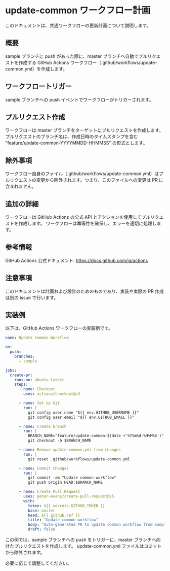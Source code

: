 # update-common ワークフロー計画

このドキュメントは、共通ワークフローの更新計画について説明します。

## 概要

sample ブランチに push があった際に、master ブランチへ自動でプルリクエストを作成する GitHub Actions ワークフロー（.github/workflows/update-common.yml）を作成します。

## ワークフロートリガー

sample ブランチへの push イベントでワークフローがトリガーされます。

## プルリクエスト作成

ワークフローは master ブランチをターゲットにプルリクエストを作成します。
プルリクエストのブランチ名は、作成日時のタイムスタンプを含む "feature/update-common-YYYYMMDD-HHMMSS" の形式とします。

## 除外事項

ワークフロー自身のファイル（.github/workflows/update-common.yml）はプルリクエストの変更から除外されます。つまり、このファイルへの変更は PR に含まれません。

## 追加の詳細

ワークフローは GitHub Actions の公式 API とアクションを使用してプルリクエストを作成します。
ワークフローは冪等性を確保し、エラーを適切に処理します。

## 参考情報

GitHub Actions 公式ドキュメント: https://docs.github.com/ja/actions

## 注意事項

このドキュメントは計画および設計のためのものであり、実装や実際の PR 作成は別の issue で行います。

## 実装例

以下は、GitHub Actions ワークフローの実装例です。

```yaml
name: Update Common Workflow

on:
  push:
    branches:
      - sample

jobs:
  create-pr:
    runs-on: ubuntu-latest
    steps:
      - name: Checkout
        uses: actions/checkout@v3

      - name: Set up Git
        run: |
          git config user.name "${{ env.GITHUB_USERNAME }}"
          git config user.email "${{ env.GITHUB_EMAIL }}"

      - name: Create branch
        run: |
          BRANCH_NAME="feature/update-common-$(date +'%Y%m%d-%H%M%S')"
          git checkout -b $BRANCH_NAME

      - name: Remove update-common.yml from changes
        run: |
          git reset .github/workflows/update-common.yml

      - name: Commit changes
        run: |
          git commit -am "Update common workflow"
          git push origin HEAD:$BRANCH_NAME

      - name: Create Pull Request
        uses: peter-evans/create-pull-request@v5
        with:
          token: ${{ secrets.GITHUB_TOKEN }}
          base: master
          head: ${{ github.ref }}
          title: "Update common workflow"
          body: "Auto-generated PR to update common workflow from sample branch."
          draft: false
```

この例では、sample ブランチへの push をトリガーに、master ブランチへ向けたプルリクエストを作成します。
update-common.yml ファイルはコミットから除外されます。

必要に応じて調整してください。

